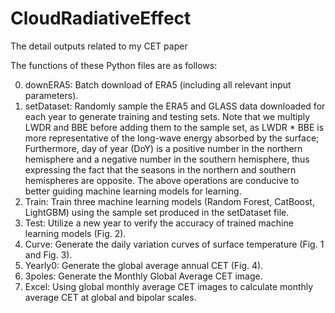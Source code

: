 # CloudRadiativeEffect
The detail outputs related to my CET paper

The functions of these Python files are as follows:

0) downERA5: Batch download of ERA5 (including all relevant input parameters).
1) setDataset: Randomly sample the ERA5 and GLASS data downloaded for each year to generate training and testing sets. Note that we multiply LWDR and BBE before adding them to the sample set, as LWDR * BBE is more representative of the long-wave energy absorbed by the surface; Furthermore, day of year (DoY) is a positive number in the northern hemisphere and a negative number in the southern hemisphere, thus expressing the fact that the seasons in the northern and southern hemispheres are opposite. The above operations are conducive to better guiding machine learning models for learning.
2) Train: Train three machine learning models (Random Forest, CatBoost, LightGBM) using the sample set produced in the setDataset file.
3) Test: Utilize a new year to verify the accuracy of trained machine learning models (Fig. 2).
4) Curve: Generate the daily variation curves of surface temperature (Fig. 1 and Fig. 3).
5) Yearly0: Generate the global average annual CET (Fig. 4).
6) 3poles: Generate the Monthly Global Average CET image.
7) Excel: Using global monthly average CET images to calculate monthly average CET at global and bipolar scales.
